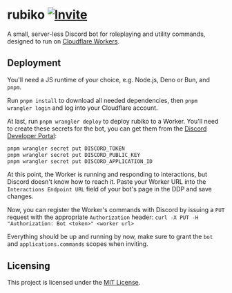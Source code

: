 # rubiko [![Invite](https://img.shields.io/badge/discord-invite-blue)](https://discord.com/oauth2/authorize?client_id=1213159235513352213&permissions=2147485696&scope=bot+applications.commands)

A small, server-less Discord bot for roleplaying and utility commands, designed to run on [Cloudflare Workers](https://workers.cloudflare.com/).

## Deployment

You'll need a JS runtime of your choice, e.g. Node.js, Deno or Bun, and `pnpm`.

Run `pnpm install` to download all needed dependencies, then `pnpm wrangler login` and log into your Cloudflare account.

At last, run `pnpm wrangler deploy` to deploy rubiko to a Worker.
You'll need to create these secrets for the bot, you can get them from the [Discord Developer Portal](https://discord.com/developers/applications):

```bash
pnpm wrangler secret put DISCORD_TOKEN
pnpm wrangler secret put DISCORD_PUBLIC_KEY
pnpm wrangler secret put DISCORD_APPLICATION_ID
```

At this point, the Worker is running and responding to interactions, but Discord doesn't know how to reach it.
Paste your Worker URL into the `Interactions Endpoint URL` field of your bot's page in the DDP and save changes.

Now, you can register the Worker's commands with Discord by issuing a `PUT` request with the appropriate `Authorization` header:
`curl -X PUT -H "Authorization: Bot <token>" <worker url>`

Everything should be up and running by now, make sure to grant the `bot` and `applications.commands` scopes when inviting.

## Licensing

This project is licensed under the [MIT License](./LICENSE).

